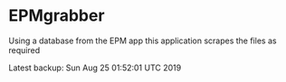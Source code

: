 # EPMgrabber
Using a database from the EPM app this application scrapes the files as required


Latest backup: Sun Aug 25 01:52:01 UTC 2019
